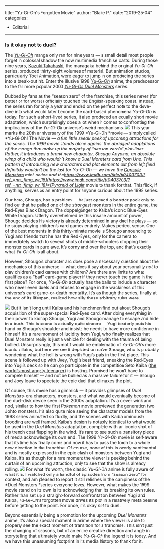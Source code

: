 
---
title: "Yu-Gi-Oh's Forgotten Movie"
author: "Blake P."
date: "2019-25-04"
categories:
- Editorial
---

### Is it okay not to duel?

The *[Yu-Gi-Oh](https://myanimelist.net/manga/54/Yu%E2%98%86Gi%E2%98%86Oh)* manga only ran for nine years — a small detail most people forget in colossal shadow the now multimedia franchise casts. During those nine years, [Kazuki Takahashi](https://www.imdb.com/name/nm1444457/), the managaka behind the original *Yu-Gi-Oh* series, produced thirty-eight volumes of material. But animation studios, particularly Toei Animation, were eager to jump in on producing the series into a break-out hit. Enter the illusive 1998 *[Yu-Gi-Oh](https://www.imdb.com/title/tt4834194/?ref_=nm_flmg_wr_30)* anime, the predecessor to the far more popular 2000 *[Yu-Gi-Oh Duel Monsters](https://www.imdb.com/title/tt0247902/?ref_=nm_flmg_wr_17)* series. 

Dubbed by fans as the “season zero” of the franchise, this series never (for better or for worse) officially touched the English-speaking coast. Instead, the series ran for only a year and ended on the perfect note to the dove-dive into what would later become the card-based phenomena *Yu-Gi-Oh* is today. For such a short-lived series, it also produced an equally short movie adaptation, which surprisingly does a lot when it comes to confronting the implications of the *Yu-Gi-Oh* universe’s weird mechanisms.
![](https://lh3.googleusercontent.com/6w16ZV36BKQNdRCiFauHDMtL1Xg4pzT9m048lQj2JrwJM-Qhz0PL0aA6KIRLCwEFB4qc7GSUCqAa2F4WViP7EmBKru_nTKt050ormBs8L9lYW2Te-YUG5KYP0xiLB0CqUJ6WlPY)
This year marks the 20th anniversary of the 1999 *Yu-Gi-Oh *movie — simply called *Yu-Gi-Oh! The Movie *— a fun little sneak peek of upcoming attractions for the series. The 1999 movie stands alone against the abridged adaptations of the manga that make up the majority of “season zero’s” plot-lines. Rather, it introduces a brand new character, Shougo Aoyama, an absolute wimp of a child who wouldn’t know a Duel Monsters card from Uno. This pattern of introducing new characters and plot elements out from left field definitely wouldn’t be the last for *Yu-Gi-Oh* — we have the *[Capsule Monsters](https://www.imdb.com/title/tt6540806/?ref_=nm_flmg_wr_15)* mini-series and the[https://www.imdb.com/title/tt0403703/?ref_=nm_flmg_wr_18](https://www.imdb.com/title/tt0403703/?ref_=nm_flmg_wr_18)*[Pyramid of Light](https://www.imdb.com/title/tt0403703/?ref_=nm_flmg_wr_18)* movie to thank for that. This flick, if anything, serves as an entry point for anyone curious about the 1998 series.

Our hero, Shougo, has a problem — he just opened a booster pack only to find out that he pulled one of the *strongest* monsters in the entire game, the Red-Eyes Black Dragon. The doppelgänger to Kaiba’s iconic Blue-Eyes White Dragon. Utterly overwhelmed by this insane amount of power, Shougo decides his victory is already determined in any duel he plays — so he stops playing children’s card games entirely. Makes perfect sense. One of the best moments in this thirty-minute movie is Shougo announcing to Yugi and friends that he has the Red-Eyes, only for the camera to immediately switch to several shots of middle-schoolers dropping their monster cards in pure awe. It’s corny and over the top, and that’s exactly what *Yu-Gi-Oh* is all about. 

However, Shougo’s character arc does pose a necessary question about the mechanics of this universe — what does it say about your personality *not* to play children’s card games with children? Are there any limits to what qualifies as a “bad” card-game player if they never touch the game in the first place? For once, *Yu-Gi-Oh* actually has the balls to include a character who never even duels and refuses to engage in the wackiness of this universe’s card game-or-death mentality. It’s as though the series, finally at the end of its lifespan, realized how silly these arbitrary rules were.

![](https://lh5.googleusercontent.com/k4oTIv2A9sS13eJO7JzopdvknQkvadwdvwUbSOv96CPApFdft_txPppOHL24iWvi0BUHmiTKWkubSdY2i1FkVgl3NJX9sZO1kMYBw3CtClc7QfNqnyWjawnpu48wt7-OI8zeR_I)
But it isn’t long until Kaiba and his henchmen find out about Shougo’s acquisition of the super-special Red-Eyes card. After doing everything in their power to kidnap Shougo, Yugi and Shougo manage to escape and hide in a bush. This is scene is actually quite sincere — Yugi tenderly puts his hand on Shougo’s shoulder and insists he needs to have more confidence in himself. It’s a rare moment of lucidity from Yugi, who finally realizes that Duel Monsters really is just a vehicle for dealing with the trauma of being bullied. Unsurprisingly, this motif would be emblematic of *Yu-Gi-Oh*’s more iconic villains, but here we see it depicted on naïve Shougo, who is probably wondering what the hell is wrong with Yugi’s pals in the first place. This scene is followed up with Joey, Yugi’s best friend, sneaking the Red-Eyes into Yugi’s deck so he can go participate in the competition Seto Kaiba ([the world’s most angsty teenager](/p/3716/why-yu-gi-oh-is-actually-about-dealing-with-childhood-trauma/)) is hosting. Promised he won’t have to compete himself — and not be bullied as a massive failure for it — Shougo and Joey leave to spectate the epic duel that climaxes the plot.

Of course, this movie has a gimmick — it provides glimpses of *Duel Monsters*-era characters, monsters, and what would eventually become of the duel-disk device seen in the 2000’s adaptation. It’s a clever wink and nod, similar to how the first *Pokemon* movie previewed the generation two Johto monsters. It&#8217;s also quite nice seeing the character models from the 1998 series animated so fluidly, and the scenes with Kaiba ominously brooding are well framed. Kaiba&#8217;s design is notably identical to what would be used in the *Duel Monsters* adaptation, complete with an iconic shot of his trench coat flapping in the wind. It&#8217;s rare to see such a transitory piece of media acknowledge its own end. The 1999 *Yu-Gi-Oh* movie is self-aware that its time has finally come and now it has to pass the torch to a whole new direction in the franchise. Of course, none of this is overly sentimental and is mostly expressed in the epic clash of monsters between Yugi and Kaiba. It&#8217;s as though for a rare moment the viewer is peeking behind the curtain of an upcoming attraction, only to see that the show is already rolling.
![](https://lh3.googleusercontent.com/anpPdgjcbfnVx-pxBc5AO-yjNI3zxBnVWPVD1VuuxArX5DlMNIKnyDcW2rzsR8uM0FylJDe8hXgHKyLyW_FBCfjGHkLe18Yo0FErFlcY8B018QK5kFjr1x15peIJekQcWxehARs)
For what it&#8217;s worth, the classic *Yu-Gi-Oh* anime is fully aware of what it is. I watched only a handful of episodes from “season zero” for context, and am pleased to report it still relishes in the campiness of the *Duel Monsters *series everyone loves. However, what makes the 1999 movie stand on its own is its acknowledging that its breaking its own rules. Rather than set up a straight-forward confrontation between Yugi and Kaiba, *Yu-Gi-Oh*&#8216;s forgotten movie drives its plot in a relatively meta beeline before getting to the point. For once, it’s okay *not* to duel.

Beyond essentially being a promotion for the upcoming *Duel Monsters* anime, it&#8217;s also a special moment in anime where the viewer is able to properly see the exact moment of transition for a franchise. This isn&#8217;t just the changing of seasons, but of an entire creative direction and angle in storytelling that ultimately would make *Yu-Gi-Oh* the legend it is today. And we have this unassuming footprint in its media history to thank for it.
